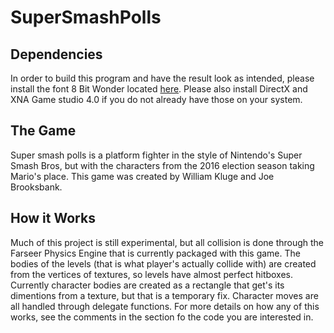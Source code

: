 # SuperSmashPolls

## Dependencies
In order to build this program and have the result look as intended, please install the font 8 Bit Wonder located [here](http://www.dafont.com/8bit-wonder.font).
Please also install DirectX and XNA Game studio 4.0 if you do not already have those on your system.

## The Game
Super smash polls is a platform fighter in the style of Nintendo's Super Smash Bros, but with the characters from the 2016 election season taking Mario's place. This game was created by William Kluge and Joe Brooksbank.

## How it Works
Much of this project is still experimental, but all collision is done through the Farseer Physics Engine that is currently packaged with this game. The bodies of the levels (that is what player's actually collide with) are created from the vertices of textures, so levels have almost perfect hitboxes. Currently character bodies are created as a rectangle that get's its dimentions from a texture, but that is a temporary fix. Character moves are all handled through delegate functions. For more details on how any of this works, see the comments in the section fo the code you are interested in.
